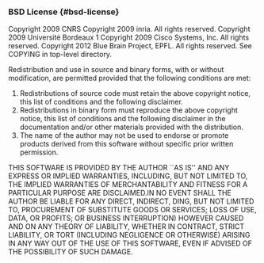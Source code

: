 ### BSD License {#bsd-license}

Copyright 2009 CNRS
Copyright 2009 inria.  All rights reserved.
Copyright 2009 Université Bordeaux 1
Copyright 2009 Cisco Systems, Inc.  All rights reserved.
Copyright 2012 Blue Brain Project, EPFL. All rights reserved.
See COPYING in top-level directory.


Redistribution and use in source and binary forms, with or without modification, are permitted provided that the following conditions are met:

1. Redistributions of source code must retain the above copyright notice, this list of conditions and the following disclaimer.
2. Redistributions in binary form must reproduce the above copyright notice, this list of conditions and the following disclaimer in the documentation and/or other materials provided with the distribution.
3. The name of the author may not be used to endorse or promote products derived from this software without specific prior written permission.


THIS SOFTWARE IS PROVIDED BY THE AUTHOR ``AS IS'' AND ANY EXPRESS OR IMPLIED WARRANTIES, INCLUDING, BUT NOT LIMITED TO, THE IMPLIED WARRANTIES OF MERCHANTABILITY AND FITNESS FOR A PARTICULAR PURPOSE ARE DISCLAIMED.IN NO EVENT SHALL THE AUTHOR BE LIABLE FOR ANY DIRECT, INDIRECT, DING, BUT NOT LIMITED TO, PROCUREMENT OF SUBSTITUTE GOODS OR SERVICES; LOSS OF USE, DATA, OR PROFITS; OR BUSINESS INTERRUPTION) HOWEVER CAUSED AND ON ANY THEORY OF LIABILITY, WHETHER IN CONTRACT, STRICT LIABILITY, OR TORT (INCLUDING NEGLIGENCE OR OTHERWISE) ARISING IN ANY WAY OUT OF THE USE OF THIS SOFTWARE, EVEN IF ADVISED OF THE POSSIBILITY OF SUCH DAMAGE.